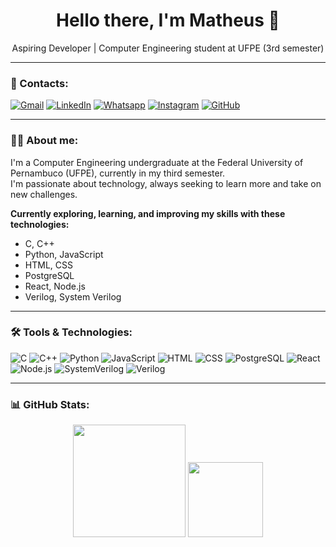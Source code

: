 <h1 align="center">Hello there, I'm Matheus 👋</h1>

<p align="center">
  Aspiring Developer | Computer Engineering student at UFPE (3rd semester)
</p>

---

### 📩 Contacts:
<p align="left">
  <a href="mailto:professionalmatheusmenezes@gmail.com"><img alt="Gmail" src="https://img.shields.io/badge/Gmail-D14836?style=for-the-badge&logo=gmail&logoColor=white" /></a>
  <a href="https://www.linkedin.com/in/matheus-menezes-660444375/"><img alt="LinkedIn" src="https://img.shields.io/badge/LinkedIn-0A66C2?style=for-the-badge&logo=linkedin&logoColor=white" /></a>
  <a href="https://wa.me/5581999707007?text=Olá%2C%20vim%20pelo%20seu%20GitHub%20e%20gostaria%20de%20conversar."><img alt="Whatsapp" src="https://img.shields.io/badge/WhatsApp-25D366?style=for-the-badge&logo=whatsapp&logoColor=white" /></a>
  <a href="https://www.instagram.com/matheusmc.m?igsh=aGF3MDJsN29zdDMy&utm_source=qr"><img alt="Instagram" src="https://img.shields.io/badge/Instagram-E4405F?style=for-the-badge&logo=instagram&logoColor=white" /></a>
  <a href="https://github.com/MenezesMatheus"><img alt="GitHub" src="https://img.shields.io/badge/GitHub-181717?style=for-the-badge&logo=github&logoColor=white" /></a>
</p>

---

### 👨‍💻 About me:
I'm a Computer Engineering undergraduate at the Federal University of Pernambuco (UFPE), currently in my third semester.  
I'm passionate about technology, always seeking to learn more and take on new challenges.

**Currently exploring, learning, and improving my skills with these technologies:**

- C, C++
- Python, JavaScript
- HTML, CSS
- PostgreSQL
- React, Node.js
- Verilog, System Verilog
---

### 🛠️ Tools & Technologies:

![C](https://img.shields.io/badge/C-00599C?style=for-the-badge&logo=c&logoColor=white)
![C++](https://img.shields.io/badge/C++-00599C?style=for-the-badge&logo=cplusplus&logoColor=white)
![Python](https://img.shields.io/badge/Python-3776AB?style=for-the-badge&logo=python&logoColor=white)
![JavaScript](https://img.shields.io/badge/JavaScript-F7DF1E?style=for-the-badge&logo=javascript&logoColor=black)
![HTML](https://img.shields.io/badge/HTML5-E34F26?style=for-the-badge&logo=html5&logoColor=white)
![CSS](https://img.shields.io/badge/CSS3-1572B6?style=for-the-badge&logo=css3&logoColor=white)
![PostgreSQL](https://img.shields.io/badge/PostgreSQL-4169E1?style=for-the-badge&logo=postgresql&logoColor=white)
![React](https://img.shields.io/badge/React-20232A?style=for-the-badge&logo=react&logoColor=61DAFB)
![Node.js](https://img.shields.io/badge/Node.js-339933?style=for-the-badge&logo=nodedotjs&logoColor=white)
![SystemVerilog](https://img.shields.io/badge/SystemVerilog-00bcd4?style=for-the-badge)
![Verilog](https://img.shields.io/badge/Verilog-f44336?style=for-the-badge)


---

### 📊 GitHub Stats:

<div align="center">
  <img height="180em" src="https://github-readme-stats.vercel.app/api?username=MenezesMatheus&show_icons=true&count_private=true&title_color=00bfff&text_color=ffffff&icon_color=00bfff&bg_color=0d1117&border_color=444c56" />
  <img height="120em" src="https://github-readme-stats.vercel.app/api/top-langs/?username=MenezesMatheus&layout=compact&title_color=00bfff&text_color=ffffff&bg_color=0d1117&border_color=444c56" />
</div>
